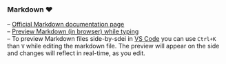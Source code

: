 
### Markdown &#10084;

– [Official Markdown documentation page](https://www.markdownguide.org/basic-syntax/)  
– [Preview Markdown (in browser) while typing](https://markdownlivepreview.com/)  
– To preview Markdown files side-by-sdei in [VS Code](https://code.visualstudio.com/) you can use `Ctrl+K` than `V` while editing the markdown file. The preview will appear on the side and changes will reflect in real-time, as you edit.
